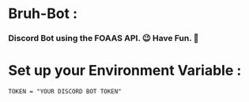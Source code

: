 # Bruh-Bot :

### Discord Bot using the FOAAS API. 😉 Have Fun. 🤡

# Set up your Environment Variable :
```
TOKEN = "YOUR DISCORD BOT TOKEN"  
```
